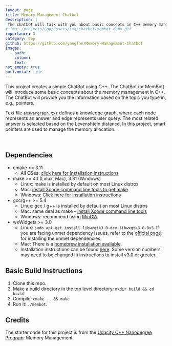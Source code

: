 ```yaml
---
layout: page
title: Memory Management Chatbot 
description: |
 The chatbot will talk with you about basic concepts in C++ memory management. You can ask related topic of memory management in C++, like unique pointer and get answer from chatbot. In this program, the smart pointers and move semantics are used to manage resources and optimize the code. 
# img: /projects/Cpp/assets/img/chatbot/membot_demo.gif
importance: 3
category: Cpp
github: https://github.com/yangfan/Memory-Management-Chatbot
images:
  - path: 
    column: 
    text: 
not_empty: true
horizontal: true 
---
```

This project creates a simple ChatBot using C++. The ChatBot (or MemBot) will introduce some basic concepts about the memory management in C++. The ChatBot will provide you the information based on the topic you type in, e.g., pointers.

Text file [`answergraph.txt`](src/answergraph.txt) defines a knowledge graph, where each node represents an answer and edge represents user query. The most related answer is selected based on the  Levenshtein distance. In this project, smart pointers are used to manage the memory allocation. 

<div class="row justify-content-center">
    <div class="col-10">
      <div class="w-50 mx-auto" style="background-color: white;">
          <img class="img-fluid z-depth-1" src="{{ '/projects/Cpp/assets/img/chatbot/membot_demo.gif' | relative_url }}" alt=""/>
      </div>
    </div>
</div>
<br/>

## Dependencies
* cmake >= 3.11
  * All OSes: [click here for installation instructions](https://cmake.org/install/)
* make >= 4.1 (Linux, Mac), 3.81 (Windows)
  * Linux: make is installed by default on most Linux distros
  * Mac: [install Xcode command line tools to get make](https://developer.apple.com/xcode/features/)
  * Windows: [Click here for installation instructions](http://gnuwin32.sourceforge.net/packages/make.htm)
* gcc/g++ >= 5.4
  * Linux: gcc / g++ is installed by default on most Linux distros
  * Mac: same deal as make - [install Xcode command line tools](https://developer.apple.com/xcode/features/)
  * Windows: recommend using [MinGW](http://www.mingw.org/)
* wxWidgets >= 3.0
  * Linux: `sudo apt-get install libwxgtk3.0-dev libwxgtk3.0-0v5`. If you are facing unmet dependency issues, refer to the [official page](https://wiki.codelite.org/pmwiki.php/Main/WxWidgets30Binaries#toc2) for installing the unmet dependencies.
  * Mac: There is a [homebrew installation available](https://formulae.brew.sh/formula/wxmac).
  * Installation instructions can be found [here](https://wiki.wxwidgets.org/Install). Some version numbers may need to be changed in instructions to install v3.0 or greater.

## Basic Build Instructions

1. Clone this repo.
2. Make a build directory in the top level directory: `mkdir build && cd build`
3. Compile: `cmake .. && make`
4. Run it: `./membot`.

## Credits

The starter code for this project is from the [Udacity C++ Nanodegree Program](https://www.udacity.com/course/c-plus-plus-nanodegree--nd213): Memory Management. 
